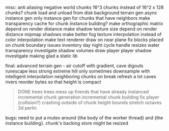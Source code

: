 misc:
anti aliasing
negative world chunks
16^3 chunks instead of 16^2 x 128 chunks?
chunk load and unload from disk
background terrain gen
async instance gen
only instance gen for chunks that have neighbors
make transparency cache for chunk instance building?
make orthographic matrix depend on render distance
make shadow texture size depend on render distance
mipmap shadows
make better fog
texture interpolation instead of color interpolation
make text renderer draw on near plane
fix blocks placed on chunk boundary issues
inventory
day night cycle
handle resizes
water transparency
investigate shadow volumes
draw player
player shadow
investigate making glad a static lib


final:
advanced terrain gen - air cutoff with gradient, cave digouts
runescape less strong
extreme hill only sometimes
downsample with intelligent interpolation
neighboring chunks on break refresh a lot
caves
rivers
reorder bytes so that height is compact
> DONE
trees
trees mess up friends that have already instanced
incremental chunk generation
incremental chunk building
fix player (collision?) crashing outside of chunk height bounds
stretch octaves
3d perlin

bugs:
need to put a mutex around {the body of the worker thread} and {the instance building}. chunk's backing store might be resized